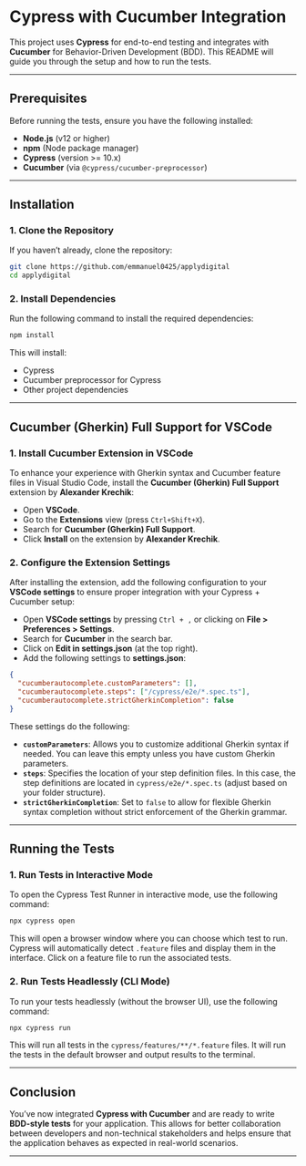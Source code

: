 # Cypress with Cucumber Integration

This project uses **Cypress** for end-to-end testing and integrates with **Cucumber** for Behavior-Driven Development (BDD). This README will guide you through the setup and how to run the tests.

---

## Prerequisites

Before running the tests, ensure you have the following installed:

- **Node.js** (v12 or higher)
- **npm** (Node package manager)
- **Cypress** (version >= 10.x)
- **Cucumber** (via `@cypress/cucumber-preprocessor`)

---

## Installation

### 1. Clone the Repository

If you haven’t already, clone the repository:

```bash
git clone https://github.com/emmanuel0425/applydigital
cd applydigital
```

### 2. Install Dependencies

Run the following command to install the required dependencies:

```bash
npm install
```

This will install:

- Cypress
- Cucumber preprocessor for Cypress
- Other project dependencies

---

## Cucumber (Gherkin) Full Support for VSCode

### 1. Install Cucumber Extension in VSCode

To enhance your experience with Gherkin syntax and Cucumber feature files in Visual Studio Code, install the **Cucumber (Gherkin) Full Support** extension by **Alexander Krechik**:

- Open **VSCode**.
- Go to the **Extensions** view (press `Ctrl+Shift+X`).
- Search for **Cucumber (Gherkin) Full Support**.
- Click **Install** on the extension by **Alexander Krechik**.

### 2. Configure the Extension Settings

After installing the extension, add the following configuration to your **VSCode settings** to ensure proper integration with your Cypress + Cucumber setup:

- Open **VSCode settings** by pressing `Ctrl + ,` or clicking on **File > Preferences > Settings**.
- Search for **Cucumber** in the search bar.
- Click on **Edit in settings.json** (at the top right).
- Add the following settings to **settings.json**:

```json
{
  "cucumberautocomplete.customParameters": [],
  "cucumberautocomplete.steps": ["/cypress/e2e/*.spec.ts"],
  "cucumberautocomplete.strictGherkinCompletion": false
}
```

These settings do the following:

- **`customParameters`**: Allows you to customize additional Gherkin syntax if needed. You can leave this empty unless you have custom Gherkin parameters.
- **`steps`**: Specifies the location of your step definition files. In this case, the step definitions are located in `cypress/e2e/*.spec.ts` (adjust based on your folder structure).
- **`strictGherkinCompletion`**: Set to `false` to allow for flexible Gherkin syntax completion without strict enforcement of the Gherkin grammar.

---

## Running the Tests

### 1. Run Tests in Interactive Mode

To open the Cypress Test Runner in interactive mode, use the following command:

```bash
npx cypress open
```

This will open a browser window where you can choose which test to run. Cypress will automatically detect `.feature` files and display them in the interface. Click on a feature file to run the associated tests.

### 2. Run Tests Headlessly (CLI Mode)

To run your tests headlessly (without the browser UI), use the following command:

```bash
npx cypress run
```

This will run all tests in the `cypress/features/**/*.feature` files. It will run the tests in the default browser and output results to the terminal.

---

## Conclusion

You’ve now integrated **Cypress with Cucumber** and are ready to write **BDD-style tests** for your application. This allows for better collaboration between developers and non-technical stakeholders and helps ensure that the application behaves as expected in real-world scenarios.

---
